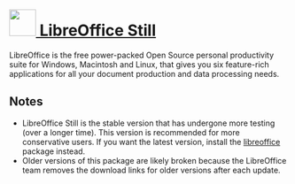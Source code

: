 # [<img src="https://cdn.jsdelivr.net/gh/chocolatey/chocolatey-coreteampackages@edba4a5849ff756e767cba86641bea97ff5721fe/icons/libreoffice.svg" width="48" height="48"/> LibreOffice Still](https://chocolatey.org/packages/libreoffice-oldstable)


LibreOffice is the free power-packed Open Source personal productivity suite for Windows, Macintosh and Linux, that gives you six feature-rich applications for all your document production and data processing needs.

## Notes

- LibreOffice Still is the stable version that has undergone more testing (over a longer time). This version is recommended for more conservative users. If you want the latest version, install the [libreoffice](/packages/libreoffice) package instead.
- Older versions of this package are likely broken because the LibreOffice team removes the download links for older versions after each update.

